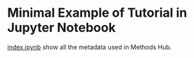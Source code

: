 # Minimal Example of Tutorial in Jupyter Notebook

[index.ipynb](index.ipynb) show all the metadata used in Methods Hub.